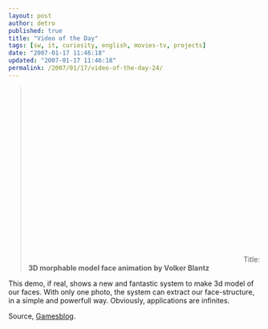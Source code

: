 ```yaml
---
layout: post
author: detro
published: true
title: "Video of the Day"
tags: [sw, it, curiosity, english, movies-tv, projects]
date: "2007-01-17 11:46:18"
updated: "2007-01-17 11:46:18"
permalink: /2007/01/17/video-of-the-day-24/
---
```


<blockquote><object width="425" height="350"><param name="movie" value="http://www.youtube.com/v/nice6NYb_WA"></param><param name="wmode" value="transparent"></param><embed src="http://www.youtube.com/v/nice6NYb_WA" type="application/x-shockwave-flash" wmode="transparent" width="425" height="350"></embed></object>
Title: <strong>3D morphable model face animation</strong>
<strong>by Volker Blantz</strong>
</blockquote>

This demo, if real, shows a new and fantastic system to make 3d model of our faces. With only one photo, the system can extract our face-structure, in a simple and powerfull way.
Obviously, applications are infinites.

Source, <a href="http://www.gamesblog.it/post/2526/tom-hanks-in-3d">Gamesblog</a>.
